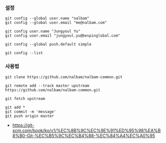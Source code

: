### 설정 
```
git config --global user.name "nalbam"
git config --global user.email "me@nalbam.com"

git config user.name "Jungyoul Yu"
git config user.email "jungyoul.yu@bespinglobal.com"

git config --global push.default simple

git config --list
```

### 사용법 
```
git clone https://github.com/nalbam/nalbam-common.git

git remote add --track master upstream https://github.com/nalbam/nalbam-common.git

git fetch upstream

git add *
git commit -m 'message'
git push origin master
```

 * https://git-scm.com/book/ko/v1/%EC%8B%9C%EC%9E%91%ED%95%98%EA%B8%B0-Git-%EC%B5%9C%EC%B4%88-%EC%84%A4%EC%A0%95
